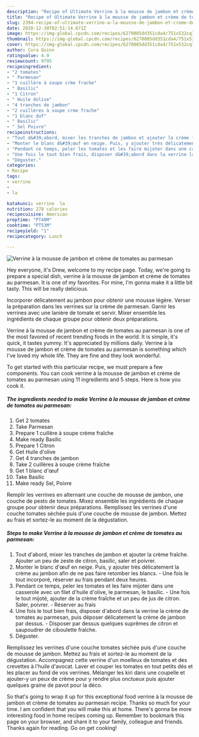 ```yaml
---
description: "Recipe of Ultimate Verrine à la mousse de jambon et crème de tomates au parmesan"
title: "Recipe of Ultimate Verrine à la mousse de jambon et crème de tomates au parmesan"
slug: 2394-recipe-of-ultimate-verrine-a-la-mousse-de-jambon-et-creme-de-tomates-au-parmesan
date: 2020-12-30T02:51:14.671Z
image: https://img-global.cpcdn.com/recipes/6270085dd351cda4/751x532cq70/verrine-a-la-mousse-de-jambon-et-creme-de-tomates-au-parmesan-photo-principale-de-la-recette.jpg
thumbnail: https://img-global.cpcdn.com/recipes/6270085dd351cda4/751x532cq70/verrine-a-la-mousse-de-jambon-et-creme-de-tomates-au-parmesan-photo-principale-de-la-recette.jpg
cover: https://img-global.cpcdn.com/recipes/6270085dd351cda4/751x532cq70/verrine-a-la-mousse-de-jambon-et-creme-de-tomates-au-parmesan-photo-principale-de-la-recette.jpg
author: Cora Quinn
ratingvalue: 4.9
reviewcount: 9795
recipeingredient:
- "2 tomates"
- " Parmesan"
- "1 cuillère à soupe crme frache"
- " Basilic"
- "1 Citron"
- " Huile dolive"
- "4 tranches de jambon"
- "2 cuillères à soupe crme frache"
- "1 blanc duf"
- " Basilic"
- " Sel Poivre"
recipeinstructions:
- "Tout d&#39;abord, mixer les tranches de jambon et ajouter la crème fraîche. Ajouter un peu de zeste de citron, basilic, saler et poivrer."
- "Monter le blanc d&#39;œuf en neige. Puis, y ajouter très délicatement la crème au jambon afin de ne pas faire retomber les blancs.  Une fois le tout incorporé, réserver au frais pendant deux heures."
- "Pendant ce temps, peler les tomates et les faire mijoter dans une casserole avec un filet d&#39;huile d&#39;olive, le parmesan, le basilic.  Une fois le tout mijoté, ajouter de la crème fraîche et un peu de jus de citron. Saler, poivrer. Réserver au frais"
- "Une fois le tout bien frais, disposer d&#39;abord dans la verrine la crème de tomates au parmesan, puis déposer délicatement la crème de jambon par dessus.  Disposer par dessus quelques suprêmes de citron et saupoudrer de ciboulette fraîche."
- "Déguster."
categories:
- Recipe
tags:
- verrine
- 
- la

katakunci: verrine  la 
nutrition: 278 calories
recipecuisine: American
preptime: "PT40M"
cooktime: "PT53M"
recipeyield: "1"
recipecategory: Lunch

---
```



![Verrine à la mousse de jambon et crème de tomates au parmesan](https://img-global.cpcdn.com/recipes/6270085dd351cda4/751x532cq70/verrine-a-la-mousse-de-jambon-et-creme-de-tomates-au-parmesan-photo-principale-de-la-recette.jpg)

Hey everyone, it's Drew, welcome to my recipe page. Today, we're going to prepare a special dish, verrine à la mousse de jambon et crème de tomates au parmesan. It is one of my favorites. For mine, I'm gonna make it a little bit tasty. This will be really delicious.

Incorporer délicatement au jambon pour obtenir une mousse légère. Verser la préparation dans les verrines sur la crème de parmesan. Garnir les verrines avec une lanière de tomate et servir. Mixer ensemble les ingrédients de chaque groupe pour obtenir deux préparations.

Verrine à la mousse de jambon et crème de tomates au parmesan is one of the most favored of recent trending foods in the world. It is simple, it's quick, it tastes yummy. It's appreciated by millions daily. Verrine à la mousse de jambon et crème de tomates au parmesan is something which I've loved my whole life. They are fine and they look wonderful.


To get started with this particular recipe, we must prepare a few components. You can cook verrine à la mousse de jambon et crème de tomates au parmesan using 11 ingredients and 5 steps. Here is how you cook it.

<!--inarticleads1-->

##### The ingredients needed to make Verrine à la mousse de jambon et crème de tomates au parmesan:

1. Get 2 tomates
1. Take  Parmesan
1. Prepare 1 cuillère à soupe crème fraîche
1. Make ready  Basilic
1. Prepare 1 Citron
1. Get  Huile d&#39;olive
1. Get 4 tranches de jambon
1. Take 2 cuillères à soupe crème fraîche
1. Get 1 blanc d&#39;œuf
1. Take  Basilic
1. Make ready  Sel, Poivre


Remplir les verrines en alternant une couche de mousse de jambon, une couche de pesto de tomates. Mixez ensemble les ingrédients de chaque groupe pour obtenir deux préparations. Remplissez les verrines d&#39;une couche tomates séchée puis d&#39;une couche de mousse de jambon. Mettez au frais et sortez-le au moment de la dégustation. 

<!--inarticleads2-->

##### Steps to make Verrine à la mousse de jambon et crème de tomates au parmesan:

1. Tout d&#39;abord, mixer les tranches de jambon et ajouter la crème fraîche. Ajouter un peu de zeste de citron, basilic, saler et poivrer.
1. Monter le blanc d&#39;œuf en neige. Puis, y ajouter très délicatement la crème au jambon afin de ne pas faire retomber les blancs.  - Une fois le tout incorporé, réserver au frais pendant deux heures.
1. Pendant ce temps, peler les tomates et les faire mijoter dans une casserole avec un filet d&#39;huile d&#39;olive, le parmesan, le basilic.  - Une fois le tout mijoté, ajouter de la crème fraîche et un peu de jus de citron. Saler, poivrer. - Réserver au frais
1. Une fois le tout bien frais, disposer d&#39;abord dans la verrine la crème de tomates au parmesan, puis déposer délicatement la crème de jambon par dessus.  - Disposer par dessus quelques suprêmes de citron et saupoudrer de ciboulette fraîche.
1. Déguster.


Remplissez les verrines d&#39;une couche tomates séchée puis d&#39;une couche de mousse de jambon. Mettez au frais et sortez-le au moment de la dégustation. Accompagnez cette verrine d&#39;un moelleux de tomates et des crevettes à l&#39;huile d&#39;avocat. Laver et couper les tomates en tout petits dés et les placer au fond de vos verrines. Mélanger les kiri dans une coupelle et ajouter-y un peux de crème pour y rendre plus onctueux puis ajouter quelques graine de pavot pour la déco. 

So that's going to wrap it up for this exceptional food verrine à la mousse de jambon et crème de tomates au parmesan recipe. Thanks so much for your time. I am confident that you will make this at home. There's gonna be more interesting food in home recipes coming up. Remember to bookmark this page on your browser, and share it to your family, colleague and friends. Thanks again for reading. Go on get cooking!
